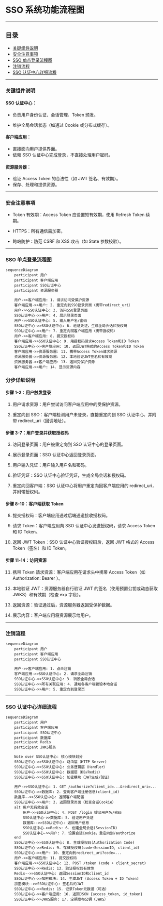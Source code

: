 # SSO 系统功能流程图

---

## 目录

-   [关键组件说明](#关键组件说明)
-   [安全注意事项](#安全注意事项)
-   [SSO 单点登录流程图](#sso-单点登录流程图)
-   [注销流程](#注销流程)
-   [SSO 认证中心详细流程](#sso-认证中心详细流程)

---

### 关键组件说明

#### SSO 认证中心：

-   负责用户身份认证、会话管理、Token 颁发。

-   维护全局会话状态（如通过 Cookie 或分布式缓存）。

#### 客户端应用：

-   直接面向用户提供界面。
-   依赖 SSO 认证中心完成登录，不直接处理用户密码。

#### 资源服务器：

-   验证 Access Token 的合法性（如 JWT 签名、有效期）。
-   保存、处理和提供资源。

---

### 安全注意事项

-   Token 有效期：Access Token 应设置短有效期，使用 Refresh Token 续期。

-   HTTPS：所有通信需加密。

-   跨站防护：防范 CSRF 和 XSS 攻击（如 State 参数校验）。

---

### SSO 单点登录流程图

```mermaid
sequenceDiagram
    participant 用户
    participant 客户端应用
    participant SSO认证中心
    participant 资源服务器

    用户->>客户端应用: 1. 请求访问受保护资源
    客户端应用->>用户: 2. 重定向到SSO登录页面（携带redirect_uri）
    用户->>SSO认证中心: 3. 访问SSO登录页面
    SSO认证中心->>用户: 4. 展示登录页面
    用户->>SSO认证中心: 5. 输入用户名/密码
    SSO认证中心->>SSO认证中心: 6. 验证凭证，生成全局会话和授权码
    SSO认证中心->>用户: 7. 重定向回客户端应用（携带授权码）
    用户->>客户端应用: 8. 提交授权码
    客户端应用->>SSO认证中心: 9. 用授权码请求Access Token和ID Token
    SSO认证中心->>客户端应用: 10. 返回JWT格式的Access Token和ID Token
    客户端应用->>资源服务器: 11. 携带Access Token请求资源
    资源服务器->>资源服务器: 12. 本地验证JWT签名和有效期
    资源服务器->>客户端应用: 13. 返回受保护资源
    客户端应用->>用户: 14. 显示资源内容
```

### 分步详细说明

#### 步骤 1-2：用户触发登录

1. 用户请求资源：用户尝试访问客户端应用中的受保护资源。

2. 重定向到 SSO：客户端检测用户未登录，直接重定向到 SSO 认证中心，并附带 redirect_uri（回调地址）。

#### 步骤 3-7：用户登录并获取授权码

3. 访问登录页面：用户被重定向到 SSO 认证中心的登录页面。

4. 展示登录页面：SSO 认证中心返回登录页面。

5. 用户输入凭证：用户输入用户名和密码。

6. 验证凭证：SSO 认证中心验证凭证，生成全局会话和授权码。

7. 重定向回客户端：SSO 认证中心将用户重定向回客户端应用的 redirect_uri，并附带授权码。

#### 步骤 8-10：客户端获取 Token

8. 提交授权码：客户端应用通过后端通道接收授权码。

9. 请求 Token：客户端应用向 SSO 认证中心发送授权码，请求 Access Token 和 ID Token。

10. 返回 JWT Token：SSO 认证中心验证授权码后，返回 JWT 格式的 Access Token（签名）和 ID Token。

#### 步骤 11-14：访问资源

11. 携带 Token 请求资源：客户端应用在请求头中携带 Access Token（如 Authorization: Bearer <token>）。

12. 本地验证 JWT：资源服务器自行验证 JWT 的签名（使用预置公钥或动态获取 JWKS）和有效期（检查 exp 字段）。

13. 返回资源：验证通过后，资源服务器返回受保护数据。

14. 展示内容：客户端应用将资源展示给用户。

---

### 注销流程

```mermaid
sequenceDiagram
    participant 用户
    participant 客户端应用
    participant SSO认证中心

    用户->>客户端应用: 1. 点击注销
    客户端应用->>SSO认证中心: 2. 请求全局注销
    SSO认证中心->>SSO认证中心: 3. 销毁全局会话
    SSO认证中心->>所有关联应用: 4. 通知各客户端销毁本地会话
    SSO认证中心->>用户: 5. 重定向到登录页
```

---

### SSO 认证中心详细流程

```mermaid
sequenceDiagram
    participant 用户
    participant 客户端应用
    participant SSO认证中心
    participant 数据库
    participant Redis
    participant JWKS服务

    Note over SSO认证中心: 核心模块划分
    SSO认证中心->>SSO认证中心: 路由层（HTTP Server）
    SSO认证中心->>SSO认证中心: 业务逻辑层（Handler）
    SSO认证中心->>SSO认证中心: 数据层（DB/Redis）
    SSO认证中心->>SSO认证中心: 加密模块（JWT生成/验证）

    用户->>SSO认证中心: 1. GET /authorize?client_id=...&redirect_uri=...
    SSO认证中心->>数据库: 2. 查询客户端注册信息(client_id)
    数据库-->>SSO认证中心: 返回客户端配置
    SSO认证中心->>用户: 3. 返回登录页面（检查会话Cookie）
    alt 用户无有效会话
        用户->>SSO认证中心: 4. POST /login 提交用户名/密码
        SSO认证中心->>数据库: 5. 验证用户凭证
        数据库-->>SSO认证中心: 返回用户信息
        SSO认证中心->>Redis: 6. 创建全局会话(SessionID)
        SSO认证中心->>用户: 7. 设置会话Cookie，重定向到/authorize
    end
    SSO认证中心->>SSO认证中心: 8. 生成授权码(Authorization Code)
    SSO认证中心->>Redis: 9. 存储授权码(code→SessionID, client_id)
    SSO认证中心->>用户: 10. 重定向到redirect_uri?code=...
    用户->>客户端应用: 11. 提交授权码
    客户端应用->>SSO认证中心: 12. POST /token (code + client_secret)
    SSO认证中心->>Redis: 13. 验证授权码有效性
    Redis-->>SSO认证中心: 返回SessionID和client_id
    SSO认证中心->>加密模块: 14. 生成JWT (Access Token + ID Token)
    加密模块-->>SSO认证中心: 签名后的JWT
    SSO认证中心->>Redis: 15. 记录Token元数据（可选）
    SSO认证中心->>客户端应用: 16. 返回JSON {access_token, id_token}
    SSO认证中心->>JWKS服务: 17. 定期发布公钥（JWKS）

```
